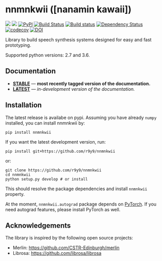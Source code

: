 # nnmnkwii ([nanamin kawaii])
[![][docs-stable-img]][docs-stable-url]
[![][docs-latest-img]][docs-latest-url]
[![PyPI](https://img.shields.io/pypi/v/nnmnkwii.svg)](https://pypi.python.org/pypi/nnmnkwii)
[![Build Status](https://travis-ci.org/r9y9/nnmnkwii.svg?branch=master)](https://travis-ci.org/r9y9/nnmnkwii)
[![Build status](https://ci.appveyor.com/api/projects/status/ch8cmtpw8ic1sd86?svg=true)](https://ci.appveyor.com/project/r9y9/nnmnkwii)
[![Dependency Status](https://dependencyci.com/github/r9y9/nnmnkwii/badge)](https://dependencyci.com/github/r9y9/nnmnkwii)
[![codecov](https://codecov.io/gh/r9y9/nnmnkwii/branch/master/graph/badge.svg)](https://codecov.io/gh/r9y9/nnmnkwii)
[![DOI](https://zenodo.org/badge/DOI/10.5281/zenodo.1009252.svg)](https://doi.org/10.5281/zenodo.1009252)

Library to build speech synthesis systems designed for easy and fast prototyping.

Supported python versions: 2.7 and 3.6.

## Documentation

- [**STABLE**][docs-stable-url] &mdash; **most recently tagged version of the documentation.**
- [**LATEST**][docs-latest-url] &mdash; *in-development version of the documentation.*

## Installation

The latest release is availabe on pypi. Assuming you have already ``numpy`` installed, you can install nnmnkwii by:

    pip install nnmnkwii

If you want the latest development version, run:

    pip install git+https://github.com/r9y9/nnmnkwii

or:

    git clone https://github.com/r9y9/nnmnkwii
    cd nnmnkwii
    python setup.py develop # or install

This should resolve the package dependencies and install ``nnmnkwii`` property.

At the moment, `nnmnkwii.autograd` package depends on [PyTorch](http://pytorch.org/).
If you need autograd features, please install PyTorch as well.

## Acknowledgements

The library is inspired by the following open source projects:

- Merlin: https://github.com/CSTR-Edinburgh/merlin
- Librosa: https://github.com/librosa/librosa

[docs-latest-img]: https://img.shields.io/badge/docs-latest-blue.svg
[docs-latest-url]: https://r9y9.github.io/nnmnkwii/latest

[docs-stable-img]: https://img.shields.io/badge/docs-stable-blue.svg
[docs-stable-url]: https://r9y9.github.io/nnmnkwii/stable
